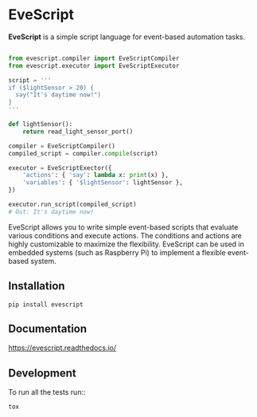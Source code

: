 EveScript
=========

**EveScript** is a simple script language for event-based automation tasks.

```python

from evescript.compiler import EveScriptCompiler
from evescript.executor import EveScriptExecutor

script = '''
if ($lightSensor > 20) {
  say("It's daytime now!")
}
'''

def lightSensor():
    return read_light_sensor_port()

compiler = EveScriptCompiler()
compiled_script = compiler.compile(script)

executor = EveScriptExector({
    'actions': { 'say': lambda x: print(x) },
    'variables': { '$lightSensor': lightSensor },
})

executor.run_script(compiled_script)
# Out: It's daytime now!

```

EveScript allows you to write simple event-based scripts that evaluate various conditions
and execute actions. The conditions and actions are highly customizable to maximize the 
flexibility. EveScript can be used in embedded systems (such as Raspberry Pi) to implement
a flexible event-based system.

Installation
------------

```
pip install evescript
```


Documentation
-------------


https://evescript.readthedocs.io/


Development
------------

To run all the tests run::

    tox
